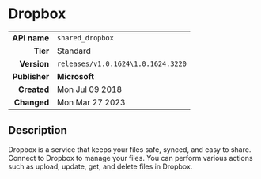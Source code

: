 # Dropbox
| | |
|-:|-|
|**API name**|`shared_dropbox`|
|**Tier**|Standard|
|**Version**|`releases/v1.0.1624\1.0.1624.3220`|
|**Publisher**|**Microsoft**|
|**Created**|Mon Jul 09 2018|
|**Changed**|Mon Mar 27 2023|

## Description
Dropbox is a service that keeps your files safe, synced, and easy to share. Connect to Dropbox to manage your files. You can perform various actions such as upload, update, get, and delete files in Dropbox.
